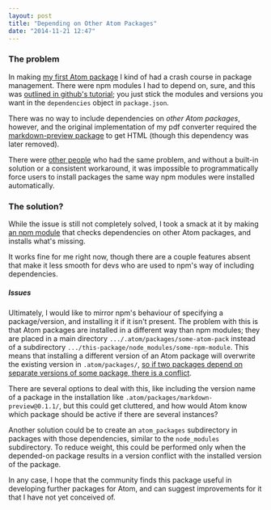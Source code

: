 ```yaml
---
layout: post
title: "Depending on Other Atom Packages"
date: "2014-11-21 12:47"
---
```


### The problem

In making [my first Atom package](/2014/11/20/make-atom-package/) I kind of had a crash course in package management. There were npm modules I had to depend on, sure, and this was [outlined in github's tutorial](https://atom.io/docs/v0.150.0/creating-a-package#packagejson); you just stick the modules and versions you want in the `dependencies` object in `package.json`.

There was no way to include dependencies on *other Atom packages*, however, and the original implementation of my pdf converter required the [markdown-preview package](https://github.com/atom/markdown-preview/) to get  HTML (though this dependency was later removed).

There were [other people](https://discuss.atom.io/t/depending-on-other-packages/2360) who had the same problem, and without a built-in solution or a consistent workaround, it was impossible to programmatically force users to install packages the same way npm modules were installed automatically.

### The solution?

While the issue is still not completely solved, I took a smack at it by making [an npm module](https://www.npmjs.org/package/atom-package-dependencies) that checks dependencies on other Atom packages, and installs what's missing.

It works fine for me right now, though there are a couple features absent that make it less smooth for devs who are used to npm's way of including dependencies.

##### Issues
Ultimately, I would like to mirror npm's behaviour of
specifying a package/version, and installing it if it isn't present.
The problem with this is that Atom packages are installed in a different way than npm modules; they are placed in a main directory `.../.atom/packages/some-atom-pack` instead of a subdirectory `.../this-package/node_modules/some-npm-module`.
This means that installing a different version of an Atom package will overwrite the existing version in `.atom/packages/`, [so if two packages depend on separate versions of some package, there is a conflict](https://github.com/travs/atom-package-dependencies/issues/2).

There are several options to deal with this, like including the version name of a package in the installation like `.atom/packages/markdown-preview@0.1.1/`, but this could get cluttered, and how would Atom know which package should be active if there are several instances?

Another solution could be to create an `atom_packages` subdirectory in packages with those dependencies, similar to the `node_modules` subdirectory. To reduce weight, this could be performed only when the depended-on package results in a version conflict with the installed version of the package.

In any case, I hope that the community finds this package useful in developing further packages for Atom, and can suggest improvements for it that I have not yet conceived of.
